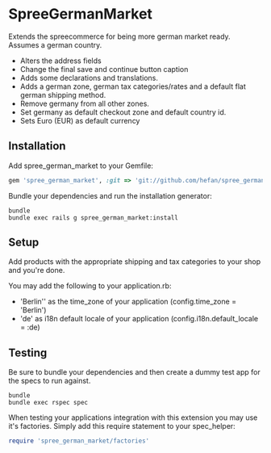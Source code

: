 SpreeGermanMarket
=================

Extends the spreecommerce for being more german market ready. Assumes a german country.

- Alters the address fields
- Change the final save and continue button caption 
- Adds some declarations and translations. 
- Adds a german zone, german tax categories/rates and a default flat german shipping method.
- Remove germany from all other zones.
- Set germany as default checkout zone and default country id.
- Sets Euro (EUR) as default currency


Installation
------------

Add spree_german_market to your Gemfile:

```ruby
gem 'spree_german_market', :git => 'git://github.com/hefan/spree_german_market.git' 
```

Bundle your dependencies and run the installation generator:

```shell
bundle
bundle exec rails g spree_german_market:install
```


Setup
-----

Add products with the appropriate shipping and tax categories to your shop and you're done.

You may add the following to your application.rb:

- 'Berlin'' as the time_zone of your application (config.time_zone = 'Berlin')
- 'de' as i18n default locale of your application (config.i18n.default_locale = :de)


Testing
-------

Be sure to bundle your dependencies and then create a dummy test app for the specs to run against.

```shell
bundle
bundle exec rspec spec
```

When testing your applications integration with this extension you may use it's factories.
Simply add this require statement to your spec_helper:

```ruby
require 'spree_german_market/factories'
```


